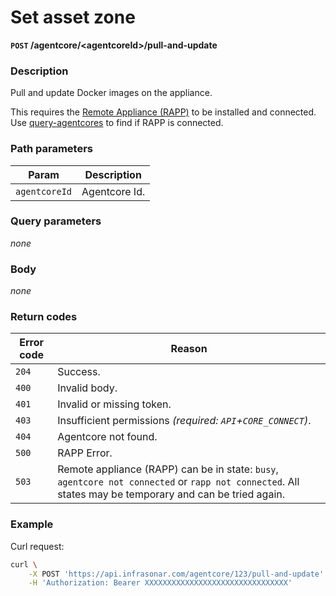 # Set asset zone
**`POST` /agentcore/<agentcoreId\>/pull-and-update**

### Description
Pull and update Docker images on the appliance.

This requires the [Remote Appliance (RAPP)](https://github.com/infrasonar/rapp) to be installed and connected. Use [query-agentcores](../../container/query-agentcores) to find if RAPP is connected.

### Path parameters
Param               | Description
--------------------|-------------
`agentcoreId`       | Agentcore Id.

### Query parameters
_none_

### Body
_none_

### Return codes
Error code  | Reason
------------|--------
`204`       | Success.
`400`       | Invalid body.
`401`       | Invalid or missing token.
`403`       | Insufficient permissions _(required: `API`+`CORE_CONNECT`)_.
`404`       | Agentcore not found.
`500`       | RAPP Error.
`503`       | Remote appliance (RAPP) can be in state: `busy`, `agentcore not connected` or `rapp not connected`. All states may be temporary and can be tried again.

### Example
Curl request:
```bash
curl \
    -X POST 'https://api.infrasonar.com/agentcore/123/pull-and-update' \
    -H 'Authorization: Bearer XXXXXXXXXXXXXXXXXXXXXXXXXXXXXXXX'
```
